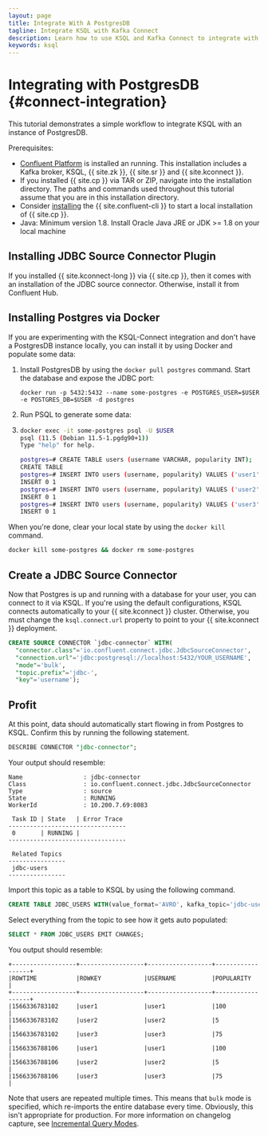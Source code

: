 ```yaml
---
layout: page
title: Integrate With A PostgresDB
tagline: Integrate KSQL with Kafka Connect
description: Learn how to use KSQL and Kafka Connect to integrate with PostgresDB
keywords: ksql
---
```

Integrating with PostgresDB {#connect-integration}
===========================

This tutorial demonstrates a simple workflow to integrate KSQL with an
instance of PostgresDB.

Prerequisites:

-   [Confluent
    Platform](https://docs.confluent.io/current/installation/installing_cp/index.html)
    is installed an running. This installation includes a Kafka broker,
    KSQL, {{ site.zk }}, {{ site.sr }} and {{ site.kconnect }}.
-   If you installed {{ site.cp }} via TAR or ZIP, navigate into the
    installation directory. The paths and commands used throughout this
    tutorial assume that you are in this installation directory.
-   Consider
    [installing](https://docs.confluent.io/current/cli/installing.html)
    the {{ site.confluent-cli }} to start a local installation of {{
    site.cp }}.
-   Java: Minimum version 1.8. Install Oracle Java JRE or JDK >= 1.8 on
    your local machine

Installing JDBC Source Connector Plugin
---------------------------------------

If you installed {{ site.kconnect-long }} via {{ site.cp }}, then it
comes with an installation of the JDBC source connector. Otherwise,
install it from Confluent Hub.

Installing Postgres via Docker
------------------------------

If you are experimenting with the KSQL-Connect integration and don't
have a PostgresDB instance locally, you can install it by using Docker and
populate some data:

1.  Install PostgresDB by using the `docker pull postgres` command.
    Start the database and expose the JDBC port:
    ```
    docker run -p 5432:5432 --name some-postgres -e POSTGRES_USER=$USER -e POSTGRES_DB=$USER -d postgres
    ```
2.  Run PSQL to generate some data:
3.  
    ```bash
    docker exec -it some-postgres psql -U $USER
    psql (11.5 (Debian 11.5-1.pgdg90+1))
    Type "help" for help.

    postgres=# CREATE TABLE users (username VARCHAR, popularity INT);
    CREATE TABLE
    postgres=# INSERT INTO users (username, popularity) VALUES ('user1', 100);
    INSERT 0 1
    postgres=# INSERT INTO users (username, popularity) VALUES ('user2', 5);
    INSERT 0 1
    postgres=# INSERT INTO users (username, popularity) VALUES ('user3', 75);
    INSERT 0 1
    ```

When you're done, clear your local state by using the
`docker kill` command.

```bash
docker kill some-postgres && docker rm some-postgres
```

Create a JDBC Source Connector
------------------------------

Now that Postgres is up and running with a database for your user, you
can connect to it via KSQL. If you're using the default configurations,
KSQL connects automatically to your {{ site.kconnect }} cluster.
Otherwise, you must change the `ksql.connect.url` property to point to
your {{ site.kconnect }} deployment.

```sql
CREATE SOURCE CONNECTOR `jdbc-connector` WITH(
  "connector.class"='io.confluent.connect.jdbc.JdbcSourceConnector',
  "connection.url"='jdbc:postgresql://localhost:5432/YOUR_USERNAME',
  "mode"='bulk',
  "topic.prefix"='jdbc-',
  "key"='username');
```

Profit
------

At this point, data should automatically start flowing in from Postgres
to KSQL. Confirm this by running the following statement.

```sql
DESCRIBE CONNECTOR "jdbc-connector";
```

Your output should resemble:

```
Name                 : jdbc-connector
Class                : io.confluent.connect.jdbc.JdbcSourceConnector
Type                 : source
State                : RUNNING
WorkerId             : 10.200.7.69:8083

 Task ID | State   | Error Trace
---------------------------------
 0       | RUNNING |
---------------------------------

 Related Topics
----------------
 jdbc-users
----------------
```

Import this topic as a table to KSQL by using the following command.

```sql
CREATE TABLE JDBC_USERS WITH(value_format='AVRO', kafka_topic='jdbc-users');
```

Select everything from the topic to see how it gets auto populated:

```sql
SELECT * FROM JDBC_USERS EMIT CHANGES;
```

You output should resemble:

```
+------------------+------------------+------------------+------------------+
|ROWTIME           |ROWKEY            |USERNAME          |POPULARITY        |
+------------------+------------------+------------------+------------------+
|1566336783102     |user1             |user1             |100               |
|1566336783102     |user2             |user2             |5                 |
|1566336783102     |user3             |user3             |75                |
|1566336788106     |user1             |user1             |100               |
|1566336788106     |user2             |user2             |5                 |
|1566336788106     |user3             |user3             |75                |
```

Note that users are repeated multiple times. This means that `bulk` mode is
specified, which re-imports the entire database every time. Obviously, this
isn't appropriate for production. For more information on changelog capture,
see [Incremental Query
Modes](https://docs.confluent.io/current/connect/kafka-connect-jdbc/source-connector/index.html#incremental-query-modes).
